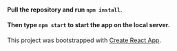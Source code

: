 
#### Pull the repository and run ```npm install```.
#### Then type ```npm start``` to start the app on the local server.
This project was bootstrapped with [Create React App](https://github.com/facebookincubator/create-react-app).

# 
